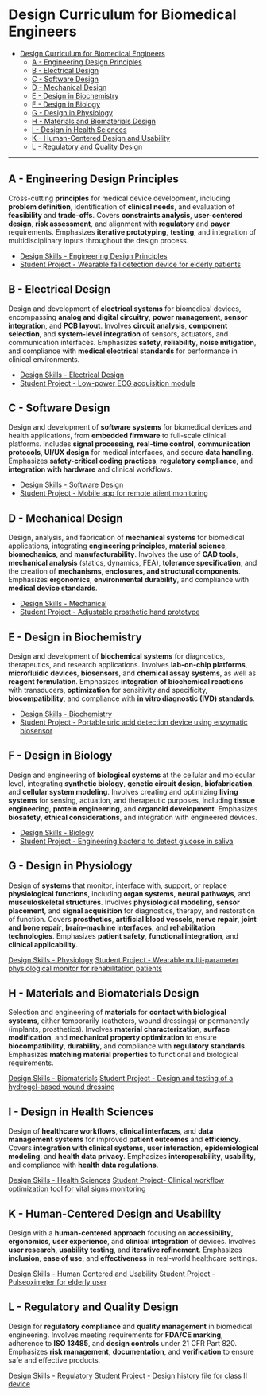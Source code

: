 # Design Curriculum for Biomedical Engineers
- [Design Curriculum for Biomedical Engineers](#design-curriculum-for-biomedical-engineers)
  - [A - Engineering Design Principles](#a---engineering-design-principles)
  - [B - Electrical Design](#b---electrical-design)
  - [C - Software Design](#c---software-design)
  - [D - Mechanical Design](#d---mechanical-design)
  - [E - Design in Biochemistry](#e---design-in-biochemistry)
  - [F - Design in Biology](#f---design-in-biology)
  - [G - Design in Physiology](#g---design-in-physiology)
  - [H - Materials and Biomaterials Design](#h---materials-and-biomaterials-design)
  - [I - Design in Health Sciences](#i---design-in-health-sciences)
  - [K - Human-Centered Design and Usability](#k---human-centered-design-and-usability)
  - [L - Regulatory and Quality Design](#l---regulatory-and-quality-design)

---

## A - Engineering Design Principles
Cross-cutting **principles** for medical device development, including **problem definition**, identification of **clinical needs**, and evaluation of **feasibility** and **trade-offs**. Covers **constraints analysis**, **user-centered design**, **risk assessment**, and alignment with **regulatory** and **payer** requirements. Emphasizes **iterative prototyping**, **testing**, and integration of multidisciplinary inputs throughout the design process.

- [Design Skills - Engineering Design Principles](./A%20-%20Engineering%20Design%20Principles.md)
- [Student Project - Wearable fall detection device for elderly patients](./A%20-%20Engineering%20Design%20Principles%20-%20Student%20Project.md)

## B - Electrical Design
Design and development of **electrical systems** for biomedical devices, encompassing **analog and digital circuitry**, **power management**, **sensor integration**, and **PCB layout**. Involves **circuit analysis**, **component selection**, and **system-level integration** of sensors, actuators, and communication interfaces. Emphasizes **safety**, **reliability**, **noise mitigation**, and compliance with **medical electrical standards** for performance in clinical environments.

- [Design Skills - Electrical Design](./B%20-%20Electrical%20Design.md)
- [Student Project - Low-power ECG acquisition module](./B%20-%20Electrical%20Design%20-%20Student%20Project.md)

## C - Software Design
Design and development of **software systems** for biomedical devices and health applications, from **embedded firmware** to full-scale clinical platforms. Includes **signal processing**, **real-time control**, **communication protocols**, **UI/UX design** for medical interfaces, and secure **data handling**. Emphasizes **safety-critical coding practices**, **regulatory compliance**, and **integration with hardware** and clinical workflows.
- [Design Skills - Software Design](./C%20-%20Software%20Design.md)
- [Student Project - Mobile app for remote atient monitoring](./C%20-%20Software%20Design%20-%20Student%20Project.md)


## D - Mechanical Design
Design, analysis, and fabrication of **mechanical systems** for biomedical applications, integrating **engineering principles**, **material science**, **biomechanics**, and **manufacturability**. Involves the use of **CAD tools**, **mechanical analysis** (statics, dynamics, FEA), **tolerance specification**, and the creation of **mechanisms, enclosures, and structural components**. Emphasizes **ergonomics**, **environmental durability**, and compliance with **medical device standards**.


- [Design Skills - Mechanical](./D%20-%20Mechanical%20Design.md)
- [Student Project -  Adjustable prosthetic hand prototype](./D%20-%20Mechanical%20Design%20-%20Student%20Project.md)

## E - Design in Biochemistry
Design and development of **biochemical systems** for diagnostics, therapeutics, and research applications. Involves **lab-on-chip platforms**, **microfluidic devices**, **biosensors**, and **chemical assay systems**, as well as **reagent formulation**. Emphasizes **integration of biochemical reactions** with transducers, **optimization** for sensitivity and specificity, **biocompatibility**, and compliance with **in vitro diagnostic (IVD) standards**.

- [Design Skills - Biochemistry](./E%20-%20Biochemistry%20Design.md)
- [Student Project - Portable uric acid detection device using enzymatic biosensor](./E%20-%20Biochemistry%20Design%20-%20Student%20Project.md)

## F - Design in Biology
Design and engineering of **biological systems** at the cellular and molecular level, integrating **synthetic biology**, **genetic circuit design**, **biofabrication**, and **cellular system modeling**. Involves creating and optimizing **living systems** for sensing, actuation, and therapeutic purposes, including **tissue engineering**, **protein engineering**, and **organoid development**. Emphasizes **biosafety**, **ethical considerations**, and integration with engineered devices.

- [Design Skills - Biology](./F%20-%20Design%20in%20Biology.md)
- [Student Project - Engineering bacteria to detect glucose in saliva](./F%20-%20Design%20in%20Biology%20-%20Student%20Project.md)

## G - Design in Physiology
Design of **systems** that monitor, interface with, support, or replace **physiological functions**, including **organ systems**, **neural pathways**, and **musculoskeletal structures**. Involves **physiological modeling**, **sensor placement**, and **signal acquisition** for diagnostics, therapy, and restoration of function. Covers **prosthetics**, **artificial blood vessels**, **nerve repair**, **joint and bone repair**, **brain–machine interfaces**, and **rehabilitation technologies**. Emphasizes **patient safety**, **functional integration**, and **clinical applicability**.

[Design Skills - Physiology](./G%20-%20Design%20in%20Physiology.md)
[Student Project - Wearable multi-parameter physiological monitor for rehabilitation patients](./G%20-%20Design%20in%20Physiology%20-%20Student%20Project.md)

## H - Materials and Biomaterials Design
Selection and engineering of **materials** for **contact with biological systems**, either temporarily (catheters, wound dressings) or permanently (implants, prosthetics). Involves **material characterization**, **surface modification**, and **mechanical property optimization** to ensure **biocompatibility**, **durability**, and compliance with **regulatory standards**. Emphasizes **matching material properties** to functional and biological requirements.

[Design Skills - Biomaterials](./H%20-%20Materials%20and%20Biomaterials%20Design.md)
[Student Project - Design and testing of a hydrogel-based wound dressing](./H%20-%20Materials%20and%20Biomaterials%20Design%20-%20Student%20Project.md)

## I - Design in Health Sciences
Design of **healthcare workflows**, **clinical interfaces**, and **data management systems** for improved **patient outcomes** and **efficiency**. Covers **integration with clinical systems**, **user interaction**, **epidemiological modeling**, and **health data privacy**. Emphasizes **interoperability**, **usability**, and compliance with **health data regulations**.

[Design Skills - Health Sciences](./I%20-%20Design%20in%20Health%20Sciences.md)
[Student Project- Clinical workflow optimization tool for vital signs monitoring](./I%20-%20Design%20in%20Health%20Sciences%20-%20Student%20Project.md)

## K - Human-Centered Design and Usability
Design with a **human-centered approach** focusing on **accessibility**, **ergonomics**, **user experience**, and **clinical integration** of devices. Involves **user research**, **usability testing**, and **iterative refinement**. Emphasizes **inclusion**, **ease of use**, and **effectiveness** in real-world healthcare settings.

[Design Skills - Human Centered and Usability](./K%20-%20Human-Centered%20Design%20and%20Usability.md)
[Student Project - Pulseoximeter for elderly user](./K%20-%20Human-Centered%20Design%20and%20Usability%20-%20Student%20Project.md)

## L - Regulatory and Quality Design
Design for **regulatory compliance** and **quality management** in biomedical engineering. Involves meeting requirements for **FDA/CE marking**, adherence to **ISO 13485**, and **design controls** under 21 CFR Part 820. Emphasizes **risk management**, **documentation**, and **verification** to ensure safe and effective products.

[Design Skills - Regulatory](./L%20-%20Regulatory%20and%20Quality%20Design.md)
[Student Project - Design history file for class II device](./L%20-%20Regulatory%20and%20Quality%20Design%20-%20Stduent%20Project.md)
